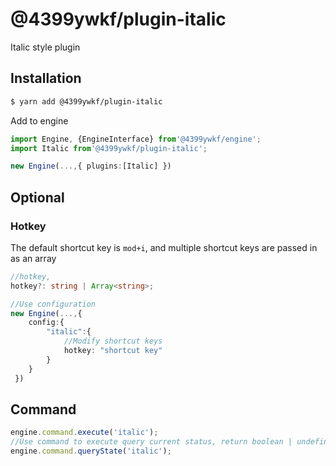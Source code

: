 # @4399ywkf/plugin-italic

Italic style plugin

## Installation

```bash
$ yarn add @4399ywkf/plugin-italic
```

Add to engine

```ts
import Engine, {EngineInterface} from'@4399ywkf/engine';
import Italic from'@4399ywkf/plugin-italic';

new Engine(...,{ plugins:[Italic] })
```

## Optional

### Hotkey

The default shortcut key is `mod+i`, and multiple shortcut keys are passed in as an array

```ts
//hotkey,
hotkey?: string | Array<string>;

//Use configuration
new Engine(...,{
    config:{
        "italic":{
            //Modify shortcut keys
            hotkey: "shortcut key"
        }
    }
 })
```

## Command

```ts
engine.command.execute('italic');
//Use command to execute query current status, return boolean | undefined
engine.command.queryState('italic');
```
